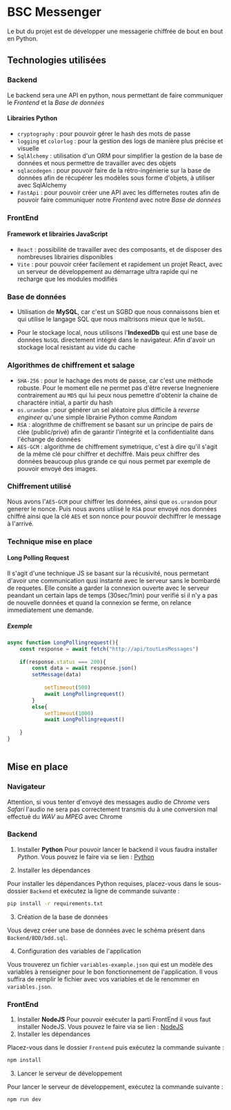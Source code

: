 # BSC Messenger

Le but du projet est de développer une messagerie chiffrée de bout en bout en Python.

## Technologies utilisées

### Backend

Le backend sera une API en python, nous permettant de faire communiquer le _Frontend_ et la _Base de données_ 

#### Librairies Python

- `cryptography` : pour pouvoir gérer le hash des mots de passe
- `logging` et `colorlog` : pour la gestion des logs de manière plus précise et visuelle
- `SqlAlchemy` : utilisation d'un ORM pour simplifier la gestion de la base de données et nous permettre de travailler
avec des objets
- `sqlacodegen` : pour pouvoir faire de la rétro-ingénierie sur la base de données afin de récupérer les modèles sous forme d'objets, à utiliser avec SqlAlchemy
- `FastApi` : pour pouvoir créer une API avec les differnetes routes afin de pouvoir faire communiquer notre _Frontend_ avec notre _Base de données_ 

### FrontEnd

#### Framework et librairies JavaScript

- `React` : possibilité de travailler avec des composants, et de disposer des nombreuses librairies disponibles
- `Vite` : pour pouvoir créer facilement et rapidement un projet React, avec un serveur de développement au démarrage ultra rapide qui ne recharge que les modules modifiés


### Base de données

- Utilisation de **MySQL**, car c'est un SGBD que nous connaissons bien et qui utilise le langage SQL que nous maîtrisons 
mieux que le `NoSQL`.

- Pour le stockage local, nous utilisons l'**IndexedDb** qui est une base de données `NoSQL` directement intégré dans le navigateur. Afin d'avoir un stockage local resistant au vide du cache

### Algorithmes de chiffrement et salage

- `SHA-256` : pour le hachage des mots de passe, car c'est une méthode robuste. Pour le moment elle ne permet pas d'être reverse Inegneniere contrairement au `MD5` qui lui peux nous pemettre d'obtenir la chaine de charactére initial, a partir du hash
- `os.urandom` : pour générer un sel aléatoire plus difficile à *reverse engineer* qu'une simple librairie Python comme *Random*
- `RSA` : alogrithme de chiffrement se basant sur un principe de pairs de clée (public/privé) afin de garantir l'intégrité et la confidentialité dans l'échange de données
- `AES-GCM` : algorithme de chiffrement symetrique, c'est à dire qu'il s'agit de la même clé pour chiffrer et dechiffré. Mais peux chiffrer des données beaucoup plus grande ce qui nous permet par exemple de pouvoir envoyé des images.

### Chiffrement utilisé

Nous avons l'`AES-GCM` pour chiffrer les données, ainsi que `os.urandom` pour generer le nonce. Puis nous avons utilisé le `RSA` pour envoyé nos données chiffré ainsi que la clé `AES` et son nonce pour pouvoir dechiffrer le message à l'arrivé.  

### Technique mise en place

#### Long Polling Request

Il s'agit d'une technique JS se basant sur la récusivité, nous permetant d'avoir une communication qusi instanté avec le serveur sans le bombardé de requetes. Elle consite a garder la connexion ouverte avec le serveur peandant un certain laps de temps (30sec/1min) pour verifié si il n'y a pas de nouvelle données et quand la connexion se ferme, on relance immediatement une demande.
##### _Exemple_
```js
async function LongPollingrequest(){
    const response = await fetch("http://api/toutLesMessages")
    
    if(response.status === 200){
        const data = await response.json()
        setMessage(data)
                
            setTimeout(500)
            await LongPollingrequest()
        }
        else{
            setTimeout(1000)
            await LongPollingrequest()
        
    }
}
    
```

## Mise en place

### Navigateur

Attention, si vous tenter d'envoyé des messages audio de *Chrome* vers *Safari* l'audio ne sera pas correctement transmis du à une conversion mal effectué du _WAV_ au _MPEG_ avec Chrome

### Backend
1) Installer **Python**
   Pour pouvoir lancer le backend il vous faudra installer _Python_. Vous pouvez le faire via se lien : [Python]("https://www.python.org/downloads/")

2) Installer les dépendances 

Pour installer les dépendances Python requises, placez-vous dans le sous-dossier `Backend` et exécutez la ligne de commande suivante :
```bash
pip install -r requirements.txt
```

3) Création de la base de données

Vous devez créer une base de données avec le schéma présent dans `Backend/BDD/bdd.sql`.

4) Configuration des variables de l'application

Vous trouverez un fichier `variables-example.json` qui est un modèle des variables à renseigner pour le bon fonctionnement de l'application. Il vous suffira de remplir le fichier avec vos variables et de le renommer en `variables.json`.

### FrontEnd
1) Installer **NodeJS**
   Pour pouvoir exécuter la parti FrontEnd il vous faut installer NodeJS. Vous pouvez le faire via se lien : [NodeJS]("https://nodejs.org/fr/download")
2) Installer les dépendances

Placez-vous dans le dossier `Frontend` puis exécutez la commande suivante :
```bash
npm install
```

3) Lancer le serveur de développement

Pour lancer le serveur de développement, exécutez la commande suivante :
```bash
npm run dev
```
